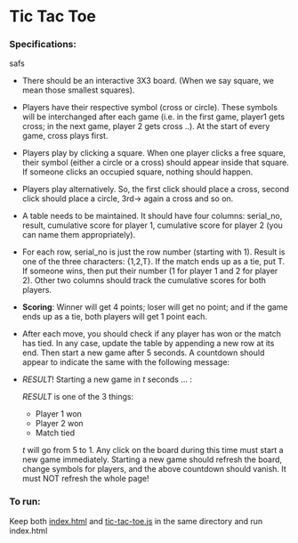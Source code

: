 # Tic Tac Toe

### Specifications:
safs
- There should be an interactive 3X3 board. (When we say square, we mean those smallest squares).
- Players have their respective symbol (cross or circle). These symbols will be interchanged after each game (i.e. in the first game, player1 gets cross; in the next game, player 2 gets cross ..). At the start of every game, cross plays first.
- Players play by clicking a square. When one player clicks a free square, their symbol (either a circle or a cross) should appear inside that square. If someone clicks an occupied square, nothing should happen.
- Players play alternatively. So, the first click should place a cross, second click should place a circle, 3rd-> again a cross and so on.
- A table needs to be maintained. It should have four columns: serial_no, result, cumulative score for player 1, cumulative score for player 2 (you can name them appropriately).
- For each row, serial_no is just the row number (starting with 1). Result is one of the three characters: {1,2,T}. If the match ends up as a tie, put T. If someone wins, then put their number (1 for player 1 and 2 for player 2). Other two columns should track the cumulative scores for both players.
- **Scoring**: Winner will get 4 points; loser will get no point; and if the game ends up as a tie, both players will get 1 point each.
- After each move, you should check if any player has won or the match has tied. In any case, update the table by appending a new row at its end. Then start a new game after 5 seconds. A countdown should appear to indicate the same with the following message:

- $RESULT$! Starting a new game in $t$ seconds ... :  
  
   $RESULT$ is one of the 3 things:  
    - Player 1 won  
    - Player 2 won
    - Match tied

   $t$ will go from 5 to 1. Any click on the board during this time must start a new game immediately. Starting a new game should refresh the board, change symbols for players, and the above countdown should vanish. It must NOT refresh the whole page!
  
### To run:
Keep both [index.html](index.html) and [tic-tac-toe.js](tic-tac-toe.js) in the same directory and run index.html

